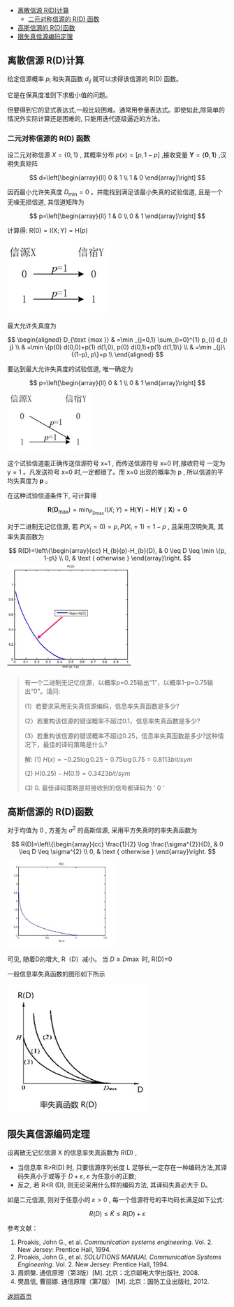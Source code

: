 - [离散信源 R(D)计算](#离散信源-rd计算)
  - [二元对称信源的  R(D)  函数](#二元对称信源的--rd--函数)
- [高斯信源的 R(D)函数](#高斯信源的-rd函数)
- [限失真信源编码定理](#限失真信源编码定理)


## 离散信源 R(D)计算

给定信源概率  $p_{\mathrm{i}}$  和失真函数  $d_{\mathrm{i} j}$  就可以求得该信源的  R(D)  函数。

它是在保真度准则下求极小值的问题。

但要得到它的显式表达式,一般比较困难。通常用参量表达式。即使如此,除简单的情况外实际计算还是困难的, 只能用迭代逐级逼近的方法。

### 二元对称信源的  R(D)  函数

设二元对称信源  $X=\{0,1\}$ , 其概率分布  $p(x)=[p, 1-p]$ ,接收变量  $\mathbf{Y}=\{\mathbf{0}, \mathbf{1}\}$ ,汉明失真矩阵


$$
d=\left[\begin{array}{ll}
0 & 1 \\
1 & 0
\end{array}\right]
$$


因而最小允许失真度  $D_{\min }=0$  。并能找到满足该最小失真的试验信道, 且是一个无噪无损信道, 其信道矩阵为


$$
p=\left[\begin{array}{ll}
1 & 0 \\
0 & 1
\end{array}\right]
$$

计算得:  $\mathrm{R}(0)=\mathrm{I}(\mathrm{X} ; \mathrm{Y})=\mathrm{H}(p)$ 

![](https://raw.githubusercontent.com/timerring/picgo/master/picbed/image-20230207184801859.png)

最大允许失真度为


$$
\begin{aligned}
D_{\text {max }} & =\min _{j=0,1} \sum_{i=0}^{1} p_{i} d_{i j} \\
& =\min \{p(0) d(0,0)+p(1) d(1,0), p(0) d(0,1)+p(1) d(1,1)\} \\
& =\min _{j}\{(1-p), p\}=p \\
\end{aligned}
$$


要达到最大允许失真度的试验信道, 唯一确定为


$$
p=\left[\begin{array}{ll}
0 & 1 \\
0 & 1
\end{array}\right]
$$


![](https://raw.githubusercontent.com/timerring/picgo/master/picbed/image-20230207185620649.png)

这个试验信道能正确传送信源符号  x=1 , 而传送信源符号  x=0  时,接收符号 一定为  $\mathrm{y}=1$  。凡发送符号  x=0  时,一定都错了。而  x=0  出现的概率为  p , 所以信道的平均失真度为  $\boldsymbol{p}$  。

在这种试验信道条件下, 可计算得



$$
\mathbf{R}\left(\mathbf{D}_{\max }\right)=\min _{P_{D \max }} I(X ; Y)=\boldsymbol{H}(\boldsymbol{Y})-\boldsymbol{H}(\boldsymbol{Y} \mid \boldsymbol{X})=\mathbf{0}
$$


对于二进制无记忆信源, 若  $P(X_{\mathrm{i}}=0)=p, P(X_{\mathrm{i}}=1)=1-   p$ , 且采用汉明失真, 其率失真函数为

$$
R(D)=\left\{\begin{array}{cc}
H_{b}(p)-H_{b}(D), & 0 \leq D \leq \min \{p, 1-p\} \\
0, & \text { otherwise }
\end{array}\right.
$$
![](https://raw.githubusercontent.com/timerring/picgo/master/picbed/image-20230207185829915.png)



> 有一个二进制无记忆信源，以概率p=0.25输出“1”，以概率1-p=0.75输出“0”。请问:
>
> (1）若要求采用无失真信源编码，信息率失真函数是多少?
>
> (2）若重构该信源的错误概率不超过0.1，信息率失真函数是多少?
>
> (3）若重构该信源的错误概率不超过0.25，信息率失真函数是多少?这种情况下，最佳的译码策略是什么?
>
> 解:
> (1)  $H(x)=-0.25 \log 0.25-0.75 \log 0.75=0.8113  bit/sym$
>
> (2)  $H(0.25)-H(0.1)=0.3423 bit/sym$
>
> (3) 0. 最佳译码策略是将接收到的信号都译码为 ' 0 '

## 高斯信源的 R(D)函数

对于均值为 0 , 方差为  $\sigma^{2}$  的高斯信源, 采用平方失真时的率失真函数为


$$
R(D)=\left\{\begin{array}{cc}
\frac{1}{2} \log \frac{\sigma^{2}}{D}, & 0 \leq D \leq \sigma^{2} \\
0, & \text { otherwise }
\end{array}\right.
$$



![](https://raw.githubusercontent.com/timerring/picgo/master/picbed/image-20230207202532495.png)

可见, 随着D的增大, R（D）减小。 当  $D \geqslant D \max$  时,  R(D)=0 

一般信息率失真函数的图形如下所示

![](https://raw.githubusercontent.com/timerring/picgo/master/picbed/image-20230207202608123.png)

## 限失真信源编码定理

设离散无记忆信源  $\mathrm{X}$  的信息率失真函数为  $R(\mathrm{D})$ ,

+ 当信息率  R>R(D)  时, 只要信源序列长度  L  足够长,一定存在一种编码方法,其译码失真小于或等于  $D+\varepsilon$, $\varepsilon$  为任意小的正数;
+ 反之, 若  R<R  (D), 则无论采用什么样的编码方法, 其译码失真必大于 D。

如是二元信源, 则对于任意小的  $\varepsilon>0$ , 每一个信源符号的平均码长满足如下公式:


$$
R(D) \leq \bar{K} \leq R(D)+\varepsilon
$$



参考文献：

1. Proakis, John G., et al. *Communication systems engineering*. Vol. 2. New Jersey: Prentice Hall, 1994.
2. Proakis, John G., et al. *SOLUTIONS MANUAL Communication Systems Engineering*. Vol. 2. New Jersey: Prentice Hall, 1994.
3. 周炯槃. 通信原理（第3版）[M\]. 北京：北京邮电大学出版社, 2008.
4. 樊昌信, 曹丽娜. 通信原理（第7版） [M\]. 北京：国防工业出版社, 2012.



[返回首页](https://github.com/timerring/information-theory)
